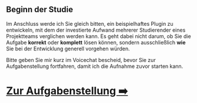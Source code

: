 
## Beginn der Studie

Im Anschluss werde ich Sie gleich bitten, ein beispielhaftes Plugin zu entwickeln, mit dem der investierte Aufwand mehrerer Studierender eines Projektteams verglichen werden kann. Es geht dabei nicht darum, ob Sie die Aufgabe **korrekt** oder **komplett** lösen können, sondern ausschließlich **wie** Sie bei der Entwicklung generell vorgehen würden. 

Bitte geben Sie mir kurz im Voicechat bescheid, bevor Sie zur Aufgabenstellung fortfahren, damit ich die Aufnahme zuvor starten kann. 

# [Zur Aufgabenstellung ➡️](https://github.com/FelixRDL/Plugin-Challenge/blob/master/aufgabenstellung.md)
